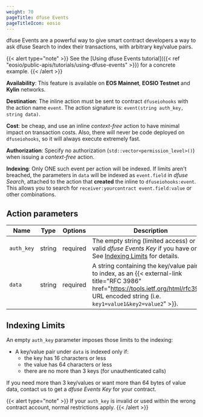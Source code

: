 ```yaml
---
weight: 70
pageTitle: dfuse Events
pageTitleIcon: eosio
---
```

dfuse Events are a powerful way to give smart contract developers a
way to ask dfuse Search to index their transactions, with arbitrary
key/value pairs.

{{< alert type="note" >}}
See the [Using dfuse Events tutorial]({{< ref "eosio/public-apis/tutorials/using-dfuse-events" >}}) for a concrete example.
{{< /alert >}}

**Availability**: This feature is available on **EOS Mainnet**, **EOSIO Testnet** and **Kylin** networks.

**Destination**: The inline action must be sent to contract `dfuseiohooks` with the action name `event`. The action signature is: `event(string auth_key, string data)`.

**Cost**: be cheap, and use an inline _context-free_ action to have minimal impact on transaction costs.  Also, there will never be code deployed on `dfuseiohooks`, so it will always execute extremely fast.

**Authorization**: Specify no authorization (`std::vector<permission_level>()`) when issuing a _context-free_ action.

**Indexing**: Only ONE such event per action will be indexed. If limits aren't breached, the parameters in `data` will be indexed as `event.field` in _dfuse Search_, attached to the action that **created** the inline to `dfuseiohooks:event`.  This allows you to search for `receiver:yourcontract event.field:value` or other combinations.


## Action parameters

Name | Type | Options | Description
-----|------|---------|------------
`auth_key` | string | required | The empty string (limited access) or a valid _dfuse Events Key_ if you have one. See [Indexing Limits](#dfuse-events-indexing-limits) for details.
`data` | string | required | A string containing the key/value pair list to index, as an {{< external-link title="RFC 3986" href="https://tools.ietf.org/html/rfc3986) URL encoded string (i.e. `key1=value1&key2=value2`" >}}.

## Indexing Limits

An empty `auth_key` parameter imposes those limits to the indexing:

- A key/value pair under `data` is indexed only if:
    - the key has 16 characters or less
    - the value has 64 characters or less
    - there are no more than 3 keys (for unauthenticated calls)

If you need more than 3 key/values or want more than 64 bytes of value data, contact us to get a _dfuse Events Key_ for your contract.

{{< alert type="note" >}}
If your `auth_key` is invalid or used within the wrong contract account, normal restrictions apply.
{{< /alert >}}
